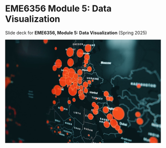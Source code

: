 # EME6356 Module 5: Data Visualization

Slide deck for **EME6356, Module 5: Data Visualization** (Spring 2025)

![](img/5-data-viz.jpg)
